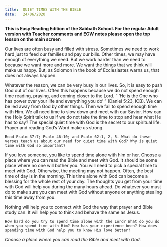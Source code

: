 ```yaml
---
title:  QUIET TIMES WITH THE BIBLE
date:   24/06/2020
---
```


**This is Easy Reading Edition of the Sabbath School. For the regular Adult version with Teacher comments and EGW notes please open the top lesson on the main screen** 

Our lives are often busy and filled with stress. Sometimes we need to work hard just to feed our families and pay our bills. Other times, we may have enough of everything we need. But we work harder than we need to because we want more and more. We want the things that we think will make us happy. But, as Solomon in the book of Ecclesiastes warns us, that does not always happen.

Whatever the reason, we can be very busy in our lives. So, it is easy to push God out of our lives. Often this happens because we do not spend enough time reading, praying, and coming closer to the Lord. “ ‘He is the One who has power over your life and everything you do’ ” (Daniel 5:23, ICB). We can be led away from God by other things. Then we fail to spend enough time with Him. We all need time to slow down and meet with our Savior. How can the Holy Spirit talk to us if we do not take the time to stop and hear what He has to say? The special quiet time with God is the secret to our spiritual life. Prayer and reading God’s Word make us strong.

`Read Psalm 37:7; Psalm 46:10; and Psalm 62:1, 2, 5. What do these verses teach us about our need for quiet time with God? Why is quiet time with God so important?`

If you love someone, you like to spend time alone with him or her. Choose a place where you can read the Bible and meet with God. It should be some place where no one will bother you. You will need to pick a special time to meet with God. Otherwise, the meeting may not happen. Often, the best time of day is in the morning. This time alone with God can become a blessing for the whole rest of your day. The thoughts you get from your time with God will help you during the many hours ahead. Do whatever you must do to make sure you can meet with God without anyone or anything stealing this time away from you.

Nothing will help you to connect with God the way that prayer and Bible study can. It will help you to think and behave the same as Jesus.

`How hard do you try to spend time alone with the Lord? What do you do when you spend time with Him? How has your experience been? How does spending time with God help you to know His love better?`

_Choose a place where you can read the Bible and meet with God._
